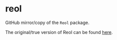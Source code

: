 # reol

GitHub mirror/copy of the `Reol` package. 

The original/true version of Reol can be found [here](https://r-forge.r-project.org/R/?group_id=1523).



